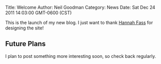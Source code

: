 Title: Welcome
Author: Neil Goodman
Category: News
Date: Sat Dec 24 2011 14:03:00 GMT-0600 (CST)

This is the launch of my new blog. I just want to thank [Hannah Fass](http://twitter.com/#!/hannahfass) for designing the site!

## Future Plans

I plan to post something more interesting soon, so check back regularly.